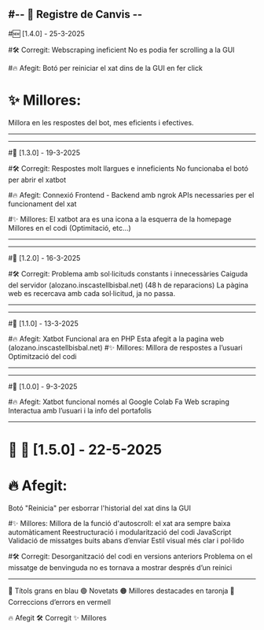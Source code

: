 #-- 📌 Registre de Canvis --
-----------------------------------------------------------------------------------------------------------------
#🆕 [1.4.0] - 25-3-2025

#🛠️ Corregit:
Webscraping ineficient
No es podia fer scrolling a la GUI

#🔥 Afegit:
Botó per reiniciar el xat dins de la GUI en fer click

# ✨ Millores:
Millora en les respostes del bot, mes eficients i efectives.

-----------------------------------------------------------------------------------------------------------------

-----------------------------------------------------------------------------------------------------------------

#📌 [1.3.0] - 19-3-2025

#🛠️ Corregit:
Respostes molt llargues e inneficients
No funcionaba el botó per abrir el xatbot

#🔥 Afegit:
Connexió Frontend - Backend amb ngrok
APIs necessaries per el funcionament del xat

#✨ Millores:
El xatbot ara es una icona a la esquerra de la homepage 
Millores en el codi (Optimitació, etc...)

-----------------------------------------------------------------------------------------------------------------

-----------------------------------------------------------------------------------------------------------------
#📌 [1.2.0] - 16-3-2025

#🛠️ Corregit:
Problema amb sol·licituds constants i innecessàries
Caiguda del servidor (alozano.inscastellbisbal.net) (48 h de reparacions)
La pàgina web es recercava amb cada sol·licitud, ja no passa.

-----------------------------------------------------------------------------------------------------------------

-----------------------------------------------------------------------------------------------------------------
#📌 [1.1.0] - 13-3-2025

#🔥 Afegit:
Xatbot Funcional ara en PHP
Esta afegit a la pagina web (alozano.inscastellbisbal.net)
#✨ Millores:
Millora de respostes a l’usuari
Optimització del codi

-----------------------------------------------------------------------------------------------------------------

-----------------------------------------------------------------------------------------------------------------
#📌 [1.0.0] - 9-3-2025

#🔥 Afegit:
Xatbot funcional només al Google Colab
Fa Web scraping 
Interactua amb l’usuari i la info del portafolis

-----------------------------------------------------------------------------------------------------------------
# 🔵 📌 [1.5.0] - 22-5-2025

# 🔥 Afegit:
Botó "Reinicia" per esborrar l'historial del xat dins la GUI

#✨ Millores:
Millora de la funció d'autoscroll: el xat ara sempre baixa automàticament
Reestructuració i modularització del codi JavaScript
Validació de missatges buits abans d’enviar
Estil visual més clar i pol·lido

#🛠️ Corregit:
Desorganització del codi en versions anteriors
Problema on el missatge de benvinguda no es tornava a mostrar després d’un reinici

-----------------------------------------------------------------------------------------------------------------























🔵 Títols grans en blau
🟢 Novetats
🟠 Millores destacades en taronja
🔴 Correccions d’errors en vermell

🔥 Afegit
🛠️ Corregit
✨ Millores
